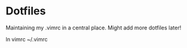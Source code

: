Dotfiles
========

Maintaining my .vimrc in a central place.  Might add more dotfiles later!

ln vimrc ~/.vimrc
